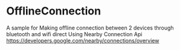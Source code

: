 # OfflineConnection
A sample for Making offline connection between 2 devices through bluetooth and wifi direct 
Using Nearby Connection Api
https://developers.google.com/nearby/connections/overview

